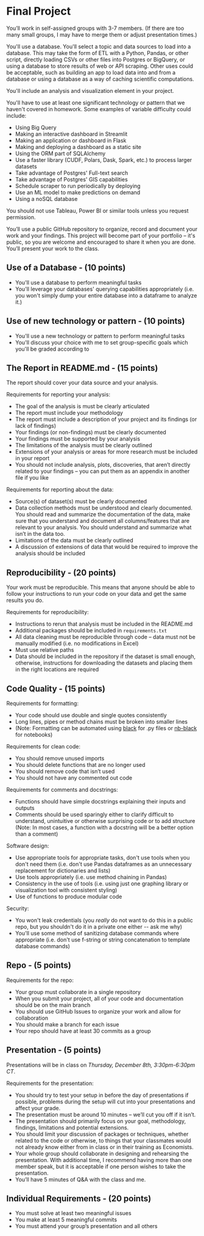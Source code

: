 # Final Project 

You’ll work in self-assigned groups with 3-7 members. (If there are too many small groups, I may have to merge them or adjust presentation times.)

You'll use a database. You'll select a topic and data sources to load into a database. This may take the form of ETL with a Python, Pandas, or other script, directly loading CSVs or other files into Postgres or BigQuery, or using a database to store results of web or API scraping. Other uses could be acceptable, such as building an app to load data into and from a database or using a database as a way of caching scientific computations.

You'll include an analysis and visualization element in your project.

You'll have to use at least one significant technology or pattern that we haven't covered in homework. Some examples of variable difficulty could include:
* Using Big Query
* Making an interactive dashboard in Streamlit
* Making an application or dashboard in Flask
* Making and deploying a dashboard as a static site
* Using the ORM part of SQLAlchemy
* Use a faster library (CUDF, Polars, Dask, Spark, etc.) to process larger datasets
* Take advantage of Postgres' Full-text search
* Take advantage of Postgres' GIS capabilities
* Schedule scraper to run periodically by deploying
* Use an ML model to make predictions on demand
* Using a noSQL database

You should not use Tableau, Power BI or similar tools unless you request permission.  

You’ll use a public GitHub repository to organize, record and document your work and your findings. This project will become part of your portfolio – it's public, so you are welcome and encouraged to share it when you are done. You’ll present your work to the class.

## Use of a Database - (10 points)
* You'll use a database to perform meaningful tasks
* You'll leverage your databases' querying capabilities appropriately (i.e. you won't simply dump your entire database into a dataframe to analyze it.)

## Use of new technology or pattern - (10 points)
* You'll use a new technology or pattern to perform meaningful tasks
* You'll discuss your choice with me to set group-specific goals which you'll be graded according to

## The Report in README.md - (15 points)

The report should cover your data source and your analysis.  

Requirements for reporting your analysis:
* The goal of the analysis is must be clearly articulated
* The report must include your methodology
* The report must include a description of your project and its findings (or lack of findings)
* Your findings (or non-findings) must be clearly documented
* Your findings must be supported by your analysis
* The limitations of the analysis must be clearly outlined
* Extensions of your analysis or areas for more research must be included in your report
* You should not include analysis, plots, discoveries, that aren’t directly related to your findings – you can put them as an appendix in another file if you like

Requirements for reporting about the data:
* Source(s) of dataset(s) must be clearly documented
* Data collection methods must be understood and clearly documented. You should read and summarize the documentation of the data, make sure that you understand and document all columns/features that are relevant to your analysis. You should understand and summarize what isn’t in the data too.
* Limitations of the data must be clearly outlined
* A discussion of extensions of data that would be required to improve the analysis should be included

## Reproducibility - (20 points)

Your work must be reproducible. This means that anyone should be able to follow your instructions to run your code on your data and get the same results you do.  

Requirements for reproducibility:
* Instructions to rerun that analysis must be included in the README.md
* Additional packages should be included in `requirements.txt`
* All data cleaning must be reproducible through code – data must not be manually modified (i.e. no modifications in Excel)
* Must use relative paths
* Data should be included in the repository if the dataset is small enough, otherwise, instructions for downloading the datasets and placing them in the right locations are required

## Code Quality - (15 points)

Requirements for formatting:
* Your code should use double and single quotes consistently
* Long lines, pipes or method chains must be broken into smaller lines
* (Note: Formatting can be automated using [black](https://black.readthedocs.io/en/stable/) for .py files or [nb-black](https://pypi.org/project/nb-black/) for notebooks)

Requirements for clean code:
* You should remove unused imports
* You should delete functions that are no longer used
* You should remove code that isn’t used
* You should not have any commented out code

Requirements for comments and docstrings:
* Functions should have simple docstrings explaining their inputs and outputs
* Comments should be used sparingly either to clarify difficult to understand, unintuitive or otherwise surprising code or to add structure (Note: In most cases, a function with a docstring will be a better option than a comment)

Software design:
* Use appropriate tools for appropriate tasks, don't use tools when you don't need them (i.e. don't use Pandas dataframes as an unnecessary replacement for dictionaries and lists)
* Use tools appropriately (i.e. use method chaining in Pandas)
* Consistency in the use of tools (i.e. using just one graphing library or visualization tool with consistent styling)
* Use of functions to produce modular code

Security:
* You won't leak credentials (you _really_ do not want to do this in a public repo, but you shouldn't do it in a private one either -- ask me why)
* You'll use some method of sanitizing database commands where appropriate (i.e. don't use f-string or string concatenation to template database commands)

## Repo - (5 points)

Requirements for the repo:
* Your group must collaborate in a single repository
* When you submit your project, all of your code and documentation should be on the main branch
* You should use GitHub Issues to organize your work and allow for collaboration
* You should make a branch for each issue
* Your repo should have at least 30 commits as a group

## Presentation - (5 points)

Presentations will be in class on _Thursday, December 8th, 3:30pm-6:30pm CT_.  

Requirements for the presentation:
* You should try to test your setup in <location TBD> before the day of presentations if possible, problems during the setup will cut into your presentations and affect your grade.
* The presentation must be around 10 minutes – we’ll cut you off if it isn’t.
* The presentation should primarily focus on your goal, methodology, findings, limitations and potential extensions.
* You should limit your discussion of packages or techniques, whether related to the code or otherwise, to things that your classmates would not already know either from in class or in their training as Economists.
* Your whole group should collaborate in designing and rehearsing the presentation. With additional time, I recommend having more than one member speak, but it is acceptable if one person wishes to take the presentation.
* You’ll have 5 minutes of Q&A with the class and me.

## Individual Requirements - (20 points)
* You must solve at least two meaningful issues
* You make at least 5 meaningful commits
* You must attend your group’s presentation and all others
